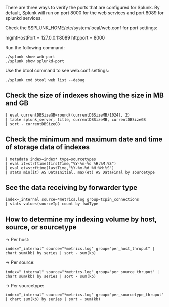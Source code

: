 There are three ways to verify the ports that are configured for Splunk. By default, Splunk will run on port 8000 for the web services and port 8089 for splunkd services. 

Check the $SPLUNK_HOME/etc/system/local/web.conf for port settings: 

mgmtHostPort = 127.0.0.1:8089 
httpport = 8000 

Run the following command: 

```
./splunk show web-port 
./splunk show splunkd-port
```

Use the btool command to see web.conf settings: 
```
./splunk cmd btool web list --debug
```

## Check the size of indexes showing the size in MB and GB ##

```| REST /services/data/indexes 
| eval currentDBSizeGB=round((currentDBSizeMB/1024), 2) 
| table splunk_server, title, currentDBSizeMB, currentDBSizeGB 
| sort - currentDBSizeGB
```

## Check the minimum and maximum date and time of storage data of indexes ##

```
| metadata index=index* type=sourcetypes 
| eval it=strftime(firstTime,"%Y-%m-%d %H:%M:%S")
| eval et=strftime(lastTime,"%Y-%m-%d %H:%M:%S")
| stats min(it) AS DataInitial, max(et) AS DataFinal by sourcetype
```

## See the data receiving by forwarder type ##

```
index=_internal source=*metrics.log group=tcpin_connections 
| stats values(sourceIp) count by fwdType
```

## How to determine my indexing volume by host, source, or sourcetype ##

-> Per host:
```
index="_internal" source="*metrics.log" group="per_host_thruput" | chart sum(kb) by series | sort - sum(kb)
```
-> Per source:
```
index="_internal" source="*metrics.log" group="per_source_thruput" | chart sum(kb) by series | sort - sum(kb)
```
-> Per sourcetype:
```
index="_internal" source="*metrics.log" group="per_sourcetype_thruput" | chart sum(kb) by series | sort - sum(kb)
```